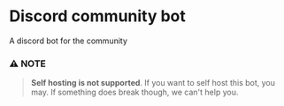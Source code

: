 # Discord community bot
A discord bot for the community

### ⚠️ NOTE
> **Self hosting is not supported**. If you want to self host this bot, you may.  If something does break though, we can't help you.
